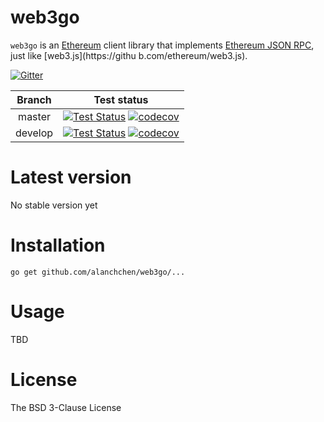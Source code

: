 # web3go
`web3go` is an [Ethereum](https://github.com/ethereum/go-ethereum) client library that implements [Ethereum JSON RPC](https://github.com/ethereum/wiki/wiki/JSON-RPC), just like [web3.js](https://githu
b.com/ethereum/web3.js).

[![Gitter](https://badges.gitter.im/alanchchen/web3go.svg)](https://gitter.im/alanchchen/web3go?utm_source=badge&utm_medium=badge&utm_campaign=pr-badge)

| Branch  | Test status | 
|:-------:|:-----------:|
| master  | [![Test Status](https://travis-ci.org/alanchchen/web3go.svg?branch=master)](https://travis-ci.org/alanchchen/web3go) [![codecov](https://codecov.io/gh/alanchchen/web3go/branch/master/graph/badge.svg)](https://codecov.io/gh/alanchchen/web3go/branch/master) |
| develop | [![Test Status](https://travis-ci.org/alanchchen/web3go.svg?branch=develop)](https://travis-ci.org/alanchchen/web3go/) [![codecov](https://codecov.io/gh/alanchchen/web3go/branch/develop/graph/badge.svg)](https://codecov.io/gh/alanchchen/web3go/branch/develop) |

# Latest version
No stable version yet
 
# Installation
```shell
go get github.com/alanchchen/web3go/...
```

# Usage
TBD
 
# License
The BSD 3-Clause License
